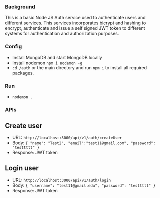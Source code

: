 


### Background ###

This is a basic Node JS Auth service used to authenticate users and different services. This services incorporates bicrypt and hashing to encrypt, authenticate and issue a self signed JWT token to different systems for authentication and authorization purposes. 

### Config ###

* Install MongoDB and start MongoDB locally
* Install nodemon  `npm i nodemon -g`
* `cd /auth` or the main directory and run `npm i` to install all required packages.

### Run ###

* `nodemon .` 

### APIs ###

## Create user ##
* URL: `http://localhost:3000/api/v1/auth/createUser`
* Body: `{
	"name": "Test2",
    "email":"test11@gmail.com",
    "password": "testtttt"
}
`
* Response: JWT token

## Login user ##
* URL: `http://localhost:3000/api/v1/auth/login`
* Body: `{
	"username": "test11@gmail.edu",
    "password": "testtttt"
}
`
* Response: JWT token

